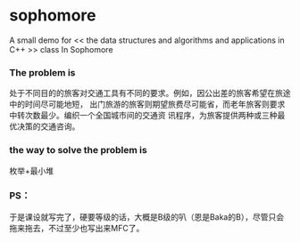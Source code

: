 # sophomore
A small demo for  << the data structures and algorithms and applications in C++ >> class In Sophomore

### The problem is

处于不同目的的旅客对交通工具有不同的要求。例如，因公出差的旅客希望在旅途中的时间尽可能地短，
出门旅游的旅客则期望旅费尽可能省，而老年旅客则要求中转次数最少。编织一个全国城市间的交通资
讯程序，为旅客提供两种或三种最优决策的交通咨询。

### the way to solve the problem is

枚举+最小堆

### PS：

于是课设就写完了，硬要等级的话，大概是B级的叭（恩是Baka的B），尽管只会拖来拖去，不过至少也写出来MFC了。
